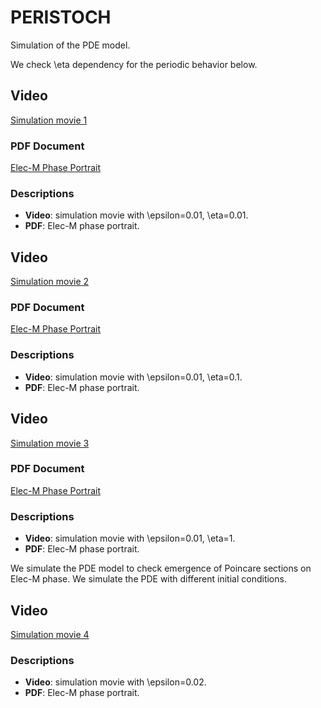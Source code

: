# PERISTOCH

Simulation of the PDE model.

We check \eta dependency for the periodic behavior below.
## Video
[Simulation movie 1](https://github.com/Hiro06190/PERISTOCH/assets/40862678/92f34e80-03e5-4d86-8d3e-c3d5ca80b48b)


### PDF Document
[Elec-M Phase Portrait](slow_fast_ep0.01_eta100.pdf)

### Descriptions
- **Video**: simulation movie with \epsilon=0.01, \eta=0.01.
- **PDF**: Elec-M phase portrait.

## Video
[Simulation movie 2](https://github.com/Hiro06190/PERISTOCH/assets/40862678/d2976c9d-f213-48ef-9b67-75ece7d73795)

### PDF Document
[Elec-M Phase Portrait](slow_fast_ep0.01_eta10.pdf)

### Descriptions
- **Video**: simulation movie with \epsilon=0.01, \eta=0.1.
- **PDF**: Elec-M phase portrait.

## Video
[Simulation movie 3](https://github.com/Hiro06190/PERISTOCH/assets/40862678/51490627-9cd2-44e3-b23f-a47f848dede7)

### PDF Document
[Elec-M Phase Portrait](slow_fast_ep0.01_eta1.pdf)

### Descriptions
- **Video**: simulation movie with \epsilon=0.01, \eta=1.
- **PDF**: Elec-M phase portrait.

We simulate the PDE model to check emergence of Poincare sections on Elec-M phase. We simulate the PDE with different initial conditions.
## Video
[Simulation movie 4](https://github.com/Hiro06190/PERISTOCH/assets/40862678/33c8357c-0341-41e9-ac3e-3272505bcac8)


### Descriptions
- **Video**: simulation movie with \epsilon=0.02.
- **PDF**: Elec-M phase portrait.




